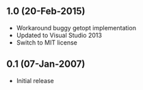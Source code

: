 ## 1.0 (20-Feb-2015)

  * Workaround buggy getopt implementation
  * Updated to Visual Studio 2013
  * Switch to MIT license

## 0.1 (07-Jan-2007)

  * Initial release
